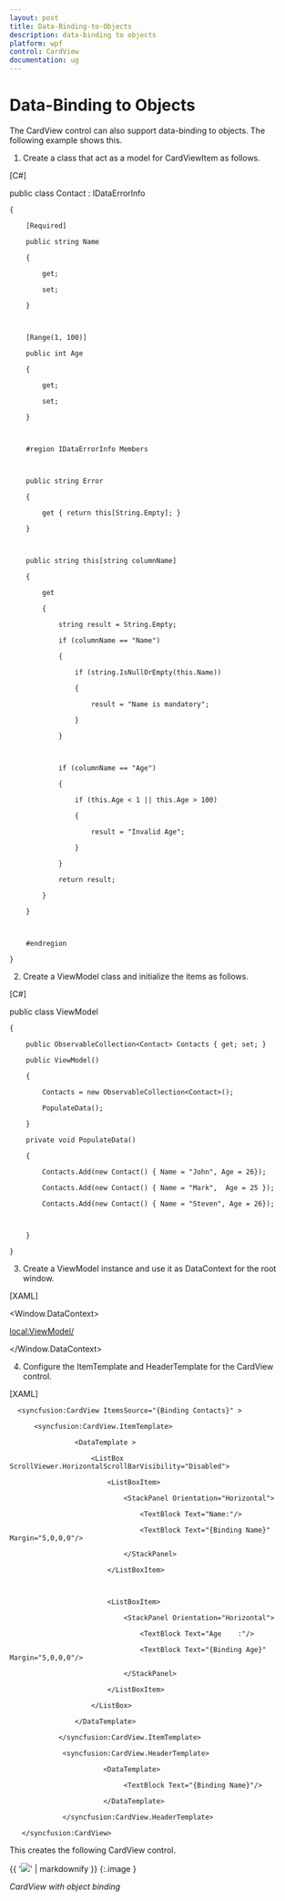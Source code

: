 ```yaml
---
layout: post
title: Data-Binding-to-Objects
description: data-binding to objects
platform: wpf
control: CardView
documentation: ug
---
```


# Data-Binding to Objects

The CardView control can also support data-binding to objects. The following example shows this.

1. Create a class that act as a model for CardViewItem as follows.

[C#]

  public class Contact : IDataErrorInfo

    {

        [Required]

        public string Name

        {

            get;

            set;            

        }



        [Range(1, 100)]

        public int Age

        {

            get;

            set;            

        }        



        #region IDataErrorInfo Members



        public string Error

        {

            get { return this[String.Empty]; }

        }



        public string this[string columnName]

        {

            get 

            {

                string result = String.Empty;

                if (columnName == "Name")

                {

                    if (string.IsNullOrEmpty(this.Name))

                    {

                        result = "Name is mandatory";

                    }

                }



                if (columnName == "Age")

                {

                    if (this.Age < 1 || this.Age > 100)

                    {

                        result = "Invalid Age";

                    }

                }

                return result;

            }

        }



        #endregion

    }







2. Create a ViewModel class and initialize the items as follows.

[C#]

   public class ViewModel

    {

        public ObservableCollection<Contact> Contacts { get; set; }

        public ViewModel()

        {

            Contacts = new ObservableCollection<Contact>();

            PopulateData();

        }

        private void PopulateData()

        {            

            Contacts.Add(new Contact() { Name = "John", Age = 26});

            Contacts.Add(new Contact() { Name = "Mark",  Age = 25 });

            Contacts.Add(new Contact() { Name = "Steven", Age = 26});



        }

    }





3. Create a ViewModel instance and use it as DataContext for the root window.

[XAML]

<Window.DataContext>

   <local:ViewModel/>

</Window.DataContext>







4. Configure the ItemTemplate and HeaderTemplate for the CardView control.

[XAML]

      <syncfusion:CardView ItemsSource="{Binding Contacts}" >

          <syncfusion:CardView.ItemTemplate>

                    <DataTemplate >

                        <ListBox ScrollViewer.HorizontalScrollBarVisibility="Disabled">

                            <ListBoxItem>

                                <StackPanel Orientation="Horizontal">

                                    <TextBlock Text="Name:"/>

                                    <TextBlock Text="{Binding Name}" Margin="5,0,0,0"/>

                                </StackPanel>

                            </ListBoxItem>



                            <ListBoxItem>

                                <StackPanel Orientation="Horizontal">

                                    <TextBlock Text="Age    :"/>

                                    <TextBlock Text="{Binding Age}" Margin="5,0,0,0"/>

                                </StackPanel>

                            </ListBoxItem>

                        </ListBox>

                    </DataTemplate>

                </syncfusion:CardView.ItemTemplate>

                 <syncfusion:CardView.HeaderTemplate>

                           <DataTemplate>

                                <TextBlock Text="{Binding Name}"/>

                           </DataTemplate>

                 </syncfusion:CardView.HeaderTemplate>

       </syncfusion:CardView>





This creates the following CardView control.

{{ '![](Data-Binding-to-Objects_images/Data-Binding-to-Objects_img1.png)' | markdownify }}
{:.image }


_CardView with object binding_

